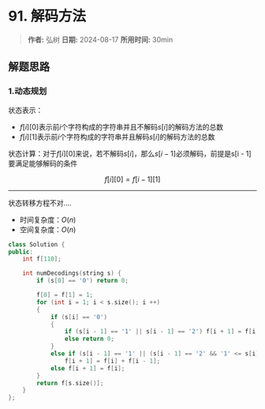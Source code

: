 # 91. 解码方法

> **作者:** 弘树
> **日期:** 2024-08-17
> **所用时间:** 30min

## 解题思路
### 1.动态规划

状态表示：

- $f[i][0]$表示前$i$个字符构成的字符串并且不解码$s[i]$的解码方法的总数
- $f[i][1]$表示前$i$个字符构成的字符串并且解码$s[i]$的解码方法的总数

状态计算：对于$f[i][0]$来说，若不解码$s[i]$，那么$s[i - 1]$必须解码，前提是s[i - 1]要满足能够解码的条件

$$
    f[i][0] = f[i - 1][1]
$$

---

状态转移方程不对....

- 时间复杂度：$O(n)$
- 空间复杂度：$O(n)$

```C++
class Solution {
public:
    int f[110];

    int numDecodings(string s) {
        if (s[0] == '0') return 0;

        f[0] = f[1] = 1;
        for (int i = 1; i < s.size(); i ++)
        {
            if (s[i] == '0')
            {
                if (s[i - 1] == '1' || s[i - 1] == '2') f[i + 1] = f[i - 1];
                else return 0;
            } 
            else if (s[i - 1] == '1' || (s[i - 1] == '2' && '1' <= s[i] && s[i] <= '6')) 
                f[i + 1] = f[i] + f[i - 1];
            else f[i + 1] = f[i]; 
        }
        return f[s.size()];
    }
};
```